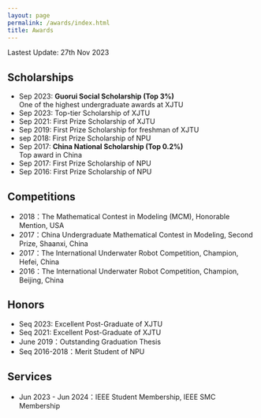 ```yaml
---
layout: page
permalink: /awards/index.html
title: Awards
---
```


Lastest Update: 27th Nov 2023 &nbsp; 
<!--[中文版本 (Chinese Version)](https://caihanlin.com/file/awards-zh/)-->

## Scholarships

- Sep 2023: **Guorui Social Scholarship (Top 3%)**<br>One of the highest undergraduate awards at XJTU
- Sep 2023: Top-tier Scholarship of XJTU
- Sep 2021: First Prize Scholarship of XJTU
- Sep 2019: First Prize Scholarship for freshman of XJTU
- sep 2018: First Prize Scholarship of NPU
- Sep 2017: **China National Scholarship (Top 0.2%)**<br>Top award in China
- Sep 2017: First Prize Scholarship of NPU
- Sep 2016: First Prize Scholarship of NPU

## Competitions

- 2018：The Mathematical Contest in Modeling (MCM), Honorable Mention, USA
- 2017：China Undergraduate Mathematical Contest in Modeling, Second Prize, Shaanxi, China
- 2017：The International Underwater Robot Competition, Champion, Hefei, China
- 2016：The International Underwater Robot Competition, Champion, Beijing, China
  
## Honors

- Seq 2023: Excellent Post-Graduate of XJTU
- Seq 2021: Excellent Post-Graduate of XJTU
- June 2019：Outstanding Graduation Thesis
- Seq 2016-2018：Merit Student of NPU


## Services

- Jun 2023 - Jun 2024：IEEE Student Membership, IEEE SMC Membership
